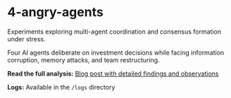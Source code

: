 # 4-angry-agents

Experiments exploring multi-agent coordination and consensus formation under stress.

Four AI agents deliberate on investment decisions while facing information corruption, memory attacks, and team restructuring.

**Read the full analysis:** [Blog post with detailed findings and observations](https://karthik.bearblog.dev/four-angry-agents/)

**Logs:** Available in the `/logs` directory